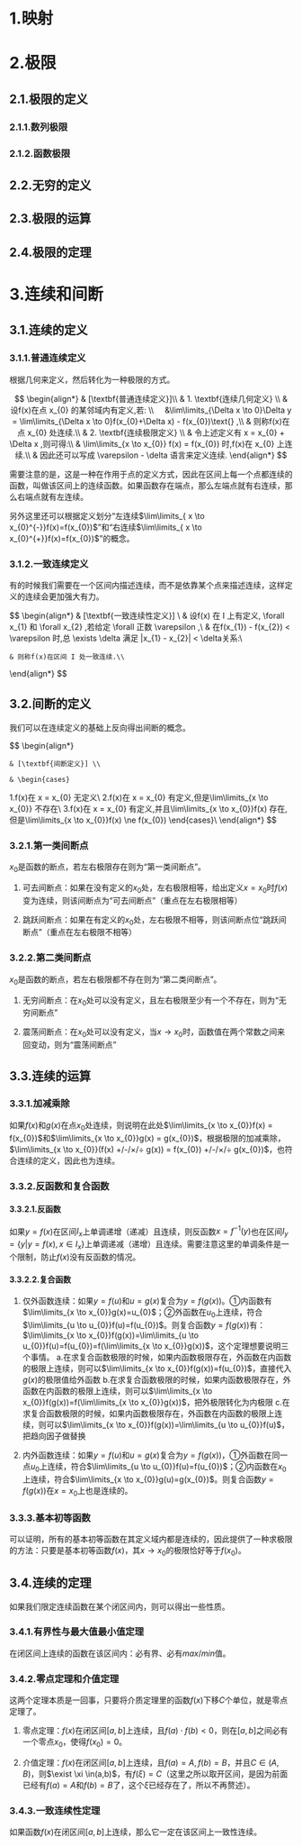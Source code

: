 # 1.映射

# 2.极限

## 2.1.极限的定义

### 2.1.1.数列极限

### 2.1.2.函数极限

## 2.2.无穷的定义

## 2.3.极限的运算

## 2.4.极限的定理

# 3.连续和间断

## 3.1.连续的定义

### 3.1.1.普通连续定义

根据几何来定义，然后转化为一种极限的方式。

$$
\begin{align*}
    & [\textbf{普通连续定义}]\\
    & 1. \textbf{连续几何定义} \\
    & 设f(x)在点 x_{0} 的某邻域内有定义,若: \\
    &\lim\limits_{\Delta x \to 0}\Delta y = \lim\limits_{\Delta x \to 0}f(x_{0}+\Delta x) - f(x_{0})\text{} ,\\
    & 则称f(x)在点 x_{0} 处连续.\\
    & 2. \textbf{连续极限定义} \\
    & 令上述定义有 x = x_{0} + \Delta x ,则可得:\\
    & \lim\limits_{x \to x_{0}} f(x) = f(x_{0}) 时,f(x)在 x_{0} 上连续.\\
    & 因此还可以写成 \varepsilon - \delta 语言来定义连续.
\end{align*}
$$

需要注意的是，这是一种在作用于点的定义方式，因此在区间上每一个点都连续的函数，叫做该区间上的连续函数。如果函数存在端点，那么左端点就有右连续，那么右端点就有左连续。

另外这里还可以根据定义划分“左连续$\lim\limits_{ x \to x_{0}^{-}}f(x)=f(x_{0})$”和“右连续$\lim\limits_{ x \to x_{0}^{+}}f(x)=f(x_{0})$”的概念。



### 3.1.2.一致连续定义

有的时候我们需要在一个区间内描述连续，而不是依靠某个点来描述连续，这样定义的连续会更加强大有力。

$$
\begin{align*}
    & [\textbf{一致连续性定义}] \\
    & 设f(x) 在 I 上有定义, \forall x_{1} 和 \forall x_{2} ,若给定 \forall 正数 \varepsilon ,\\
    & 在f(x_{1}) - f(x_{2}) < \varepsilon 时,总 \exists \delta 满足 |x_{1} - x_{2}| < \delta关系:\\

    & 则称f(x)在区间 I 处一致连续.\\
\end{align*}
$$

## 3.2.间断的定义

我们可以在连续定义的基础上反向得出间断的概念。

$$
\begin{align*}

    & [\textbf{间断定义}] \\

    & \begin{cases}
1.f(x)在 x = x_{0} 无定义\\
2.f(x)在 x = x_{0} 有定义,但是\lim\limits_{x \to x_{0}} 不存在\\
3.f(x)在 x = x_{0} 有定义,并且\lim\limits_{x \to x_{0}}f(x) 存在,但是\lim\limits_{x \to x_{0}}f(x) \ne f(x_{0}) \end{cases}\\
\end{align*}
$$

### 3.2.1.第一类间断点

$x_{0}$是函数的断点，若左右极限存在则为“第一类间断点”。

1. 可去间断点：如果在没有定义的$x_{0}$处，左右极限相等，给出定义$x=x_{0}$时$f(x)$变为连续，则该间断点为“可去间断点”（重点在左右极限相等）

2. 跳跃间断点：如果在有定义的$x_{0}$处，左右极限不相等，则该间断点位“跳跃间断点”（重点在左右极限不相等）

### 3.2.2.第二类间断点

$x_{0}$是函数的断点，若左右极限都不存在则为“第二类间断点”。

1. 无穷间断点：在$x_{0}$处可以没有定义，且左右极限至少有一个不存在，则为“无穷间断点”

2. 震荡间断点：在$x_{0}$处可以没有定义，当$x \to x_{0}$时，函数值在两个常数之间来回变动，则为“震荡间断点”

## 3.3.连续的运算

### 3.3.1.加减乘除

如果$f(x)$和$g(x)$在点$x_{0}$处连续，则说明在此处$\lim\limits_{x \to x_{0}}f(x) = f(x_{0})$和$\lim\limits_{x \to x_{0}}g(x) = g(x_{0})$，根据极限的加减乘除，$\lim\limits_{x \to x_{0}}(f(x) +/-/×/÷ g(x)) = f(x_{0}) +/-/×/÷ g(x_{0})$，也符合连续的定义，因此也为连续。

### 3.3.2.反函数和复合函数

#### 3.3.2.1.反函数

如果$y=f(x)$在区间$I_{x}$上单调递增（递减）且连续，则反函数$x=f^{-1}(y)$也在区间$I_{y}=\{y|y=f(x),x \in I_{x}\}$上单调递减（递增）且连续。需要注意这里的单调条件是一个限制，防止$f(x)$没有反函数的情况。

#### 3.3.2.2.复合函数

1. 仅外函数连续：如果$y=f(u)$和$u=g(x)$复合为$y=f(g(x))$。①内函数有$\lim\limits_{x \to x_{0}}g(x)=u_{0}$；②外函数在$u_{0}$上连续，符合$\lim\limits_{u \to u_{0}}f(u)=f(u_{0})$。则复合函数$y=f(g(x))$有：$\lim\limits_{x \to x_{0}}f(g(x))=\lim\limits_{u \to u_{0}}f(u)=f(u_{0})=f(\lim\limits_{x \to x_{0}}g(x))$，这个定理想要说明三个事情。
   a.在求复合函数极限的时候，如果内函数极限存在，外函数在内函数的极限上连续，则可以$\lim\limits_{x \to x_{0}}f(g(x))=f(u_{0})$，直接代入$g(x)$的极限值给外函数
   b.在求复合函数极限的时候，如果内函数极限存在，外函数在内函数的极限上连续，则可以$\lim\limits_{x \to x_{0}}f(g(x))=f(\lim\limits_{x \to x_{0}}g(x))$，把外极限转化为内极限
   c.在求复合函数极限的时候，如果内函数极限存在，外函数在内函数的极限上连续，则可以$\lim\limits_{x \to x_{0}}f(g(x))=\lim\limits_{u \to u_{0}}f(u)$，把趋向因子做替换

2. 内外函数连续：如果$y=f(u)$和$u=g(x)$复合为$y=f(g(x))$，①外函数在同一点$u_{0}$上连续，符合$\lim\limits_{u \to u_{0}}f(u)=f(u_{0})$；②内函数在$x_{0}$上连续，符合$\lim\limits_{x \to x_{0}}g(u)=g(x_{0})$。则复合函数$y=f(g(x))$在$x=x_{0}$上也是连续的。

### 3.3.3.基本初等函数

可以证明，所有的基本初等函数在其定义域内都是连续的，因此提供了一种求极限的方法：只要是基本初等函数$f(x)$，其$x \to x_{0}$的极限恰好等于$f(x_{0})$。

## 3.4.连续的定理

如果我们限定连续函数在某个闭区间内，则可以得出一些性质。

### 3.4.1.有界性与最大值最小值定理

在闭区间上连续的函数在该区间内：必有界、必有$max/min$值。

### 3.4.2.零点定理和介值定理

这两个定理本质是一回事，只要将介质定理里的函数$f(x)$下移$C$个单位，就是零点定理了。

1. 零点定理：$f(x)$在闭区间$[a,b]$上连续，且$f(a) \cdot f(b)<0$，则在$[a,b]$之间必有一个零点$x_{0}$，使得$f(x_{0})=0$。

2. 介值定理：$f(x)$在闭区间$[a,b]$上连续，且$f(a)=A,f(b)=B$，并且$C \in (A, B)$，则$\exist \xi \in(a,b)$，有$f(\xi)=C$（这里之所以取开区间，是因为前面已经有$f(a)=A$和$f(b)=B$了，这个$\xi$已经存在了，所以不再赘述）。

### 3.4.3.一致连续性定理

如果函数$f(x)$在闭区间$[a,b]$上连续，那么它一定在该区间上一致性连续。

